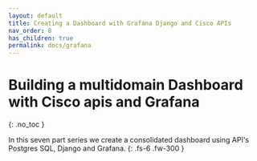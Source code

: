 ```yaml
---
layout: default
title: Creating a Dashboard with Grafana Django and Cisco APIs
nav_order: 8
has_children: true
permalink: docs/grafana
---
```


# Building a multidomain Dashboard with Cisco apis and Grafana
{: .no_toc }

In this seven part series we create a consolidated dashboard using API's Postgres SQL, Django and Grafana.
{: .fs-6 .fw-300 }
